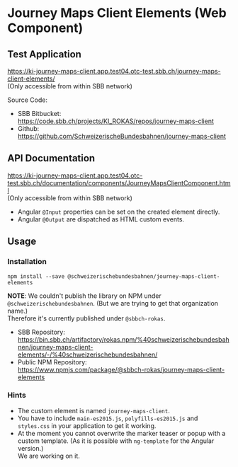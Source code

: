 # Journey Maps Client Elements (Web Component)

## <a name="testapp"></a>Test Application

https://ki-journey-maps-client.app.test04.otc-test.sbb.ch/journey-maps-client-elements/  
(Only accessible from within SBB network)

Source Code:

* SBB Bitbucket:  
  https://code.sbb.ch/projects/KI_ROKAS/repos/journey-maps-client
* Github:  
  https://github.com/SchweizerischeBundesbahnen/journey-maps-client

## API Documentation

https://ki-journey-maps-client.app.test04.otc-test.sbb.ch/documentation/components/JourneyMapsClientComponent.html  
(Only accessible from within SBB network)

* Angular `@Input` properties can be set on the created element directly.
* Angular `@Output` are dispatched as HTML custom events.

## Usage

### Installation

```
npm install --save @schweizerischebundesbahnen/journey-maps-client-elements
```

**NOTE**: We couldn't publish the library on NPM under `@schweizerischebundesbahnen`. (But we are trying to get that
organization name.)  
Therefore it's currently published under `@sbbch-rokas`.

* SBB Repository:  
  https://bin.sbb.ch/artifactory/rokas.npm/%40schweizerischebundesbahnen/journey-maps-client-elements/-/%40schweizerischebundesbahnen/
* Public NPM Repository:  
  https://www.npmjs.com/package/@sbbch-rokas/journey-maps-client-elements

### Hints

* The custom element is named `journey-maps-client`.
* You have to include `main-es2015.js`, `polyfills-es2015.js` and `styles.css` in your application to get it working.
* At the moment you cannot overwrite the marker teaser or popup with a custom template. (As it is possible
  with `ng-template`
  for the Angular version.)  
  We are working on it.
